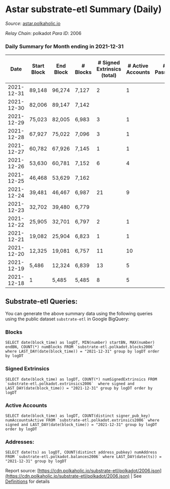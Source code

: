 # Astar substrate-etl Summary (Daily)

_Source_: [astar.polkaholic.io](https://astar.polkaholic.io)

*Relay Chain*: polkadot
*Para ID*: 2006



### Daily Summary for Month ending in 2021-12-31


| Date | Start Block | End Block | # Blocks | # Signed Extrinsics (total) | # Active Accounts | # Passive | # New | # Addresses with Balances | # Events | # Transfers | # XCM Transfers In | # XCM Transfers Out |
| ---- | ----------- | --------- | -------- | --------------------------- | ----------------- | --------- | ----- | ------------------------- | -------- | ----------- | ------------------ | ------------------- |
| 2021-12-31 | 89,148 | 96,274 | 7,127  | 2 | 1 |  |  | 29 | 21,406 | 7,127 ($66,631.90) |   |   |
| 2021-12-30 | 82,006 | 89,147 | 7,142  |  |  |  |  |  | 21,450 | 7,142 ($66,772.14) |   |   |
| 2021-12-29 | 75,023 | 82,005 | 6,983  | 3 | 1 |  |  |  | 20,975 | 6,983 ($65,285.61) |   |   |
| 2021-12-28 | 67,927 | 75,022 | 7,096  | 3 | 1 |  |  |  | 21,318 | 7,096 ($66,342.07) |   |   |
| 2021-12-27 | 60,782 | 67,926 | 7,145  | 1 | 1 |  |  |  | 21,461 | 7,145 ($66,800.18) |   |   |
| 2021-12-26 | 53,630 | 60,781 | 7,152  | 6 | 4 |  |  |  | 21,495 | 7,152 ($66,865.63) |   |   |
| 2021-12-25 | 46,468 | 53,629 | 7,162  |  |  |  |  |  | 21,510 | 7,162 ($66,959.12) |   |   |
| 2021-12-24 | 39,481 | 46,467 | 6,987  | 21 | 9 |  |  |  | 21,033 | 6,987 ($65,323.02) |   |   |
| 2021-12-23 | 32,702 | 39,480 | 6,779  |  |  |  |  |  | 20,359 | 6,779 ($63,378.37) |   |   |
| 2021-12-22 | 25,905 | 32,701 | 6,797  | 2 | 1 |  |  |  | 20,416 | 6,797 ($63,546.66) |   |   |
| 2021-12-21 | 19,082 | 25,904 | 6,823  | 1 | 1 |  |  |  | 20,493 | 6,823 ($63,789.74) |   |   |
| 2021-12-20 | 12,325 | 19,081 | 6,757  | 11 | 10 |  |  |  | 20,346 | 6,767 ($63,176.20) |   |   |
| 2021-12-19 | 5,486 | 12,324 | 6,839  | 13 | 5 |  |  |  | 20,571 | 6,839 ($63,939.33) |   |   |
| 2021-12-18 | 1 | 5,485 | 5,485  | 8 | 5 |  |  |  | 16,508 | 5,488 ($51,263.19) |   |   |

## Substrate-etl Queries:
You can generate the above summary data using the following queries using the public dataset `substrate-etl` in Google BigQuery:


### Blocks
```
SELECT date(block_time) as logDT, MIN(number) startBN, MAX(number) endBN, COUNT(*) numBlocks FROM `substrate-etl.polkadot.blocks2006`  where LAST_DAY(date(block_time)) = "2021-12-31" group by logDT order by logDT
```


### Signed Extrinsics
```
SELECT date(block_time) as logDT, COUNT(*) numSignedExtrinsics FROM `substrate-etl.polkadot.extrinsics2006`  where signed and LAST_DAY(date(block_time)) = "2021-12-31" group by logDT order by logDT
```


### Active Accounts
```
SELECT date(block_time) as logDT, COUNT(distinct signer_pub_key) numAccountsActive FROM `substrate-etl.polkadot.extrinsics2006` where signed and LAST_DAY(date(block_time)) = "2021-12-31" group by logDT order by logDT
```


### Addresses:
```
SELECT date(ts) as logDT, COUNT(distinct address_pubkey) numAddress FROM `substrate-etl.polkadot.balances2006` where LAST_DAY(date(ts)) = "2021-12-31" group by logDT
```



Report source: [https://cdn.polkaholic.io/substrate-etl/polkadot/2006.json](https://cdn.polkaholic.io/substrate-etl/polkadot/2006.json) | See [Definitions](/DEFINITIONS.md) for details
